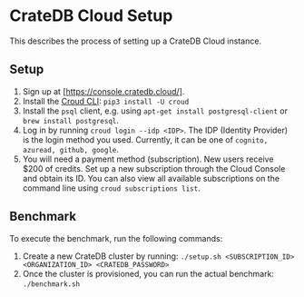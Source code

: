 CrateDB Cloud Setup
===================

This describes the process of setting up a CrateDB Cloud instance.

Setup
-----

1. Sign up at [https://console.cratedb.cloud/].
2. Install the [Croud CLI](https://cratedb.com/docs/cloud/cli/en/latest/index.html): `pip3 install -U croud`
3. Install the `psql` client, e.g. using `apt-get install postgresql-client` or `brew install postgresql`.
4. Log in by running `croud login --idp <IDP>`. The IDP (Identity Provider) is the login method you used. Currently, it can be one of `cognito, azuread, github, google`.
5. You will need a payment method (subscription). New users receive $200 of credits. Set up a new subscription through the Cloud Console and obtain its ID. You can also view all available subscriptions on the command line using `croud subscriptions list`.

Benchmark
---------

To execute the benchmark, run the following commands:

1. Create a new CrateDB cluster by running: `./setup.sh <SUBSCRIPTION_ID> <ORGANIZATION_ID> <CRATEDB_PASSWORD>`
2. Once the cluster is provisioned, you can run the actual benchmark: `./benchmark.sh `